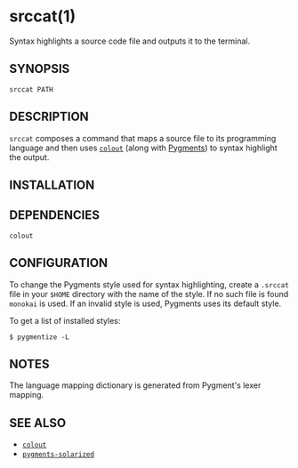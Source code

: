 # srccat(1)

Syntax highlights a source code file and outputs it to the terminal.

## SYNOPSIS

    srccat PATH

## DESCRIPTION

`srccat` composes a command that maps a source file to its programming language and then uses 
[`colout`](https://github.com/nojhan/colout) (along with [Pygments](http://pygments.org/)) to syntax highlight the
output.

## INSTALLATION


## DEPENDENCIES

`colout`

## CONFIGURATION

To change the Pygments style used for syntax highlighting, create a `.srccat` file in your `$HOME` directory with the
name of the style. If no such file is found `monokai` is used. If an invalid style is used, Pygments uses its default
style.

To get a list of installed styles:

    $ pygmentize -L

## NOTES

The language mapping dictionary is generated from Pygment's lexer mapping.

## SEE ALSO

* [`colout`](https://github.com/nojhan/colout)
* [`pygments-solarized`](https://github.com/cfeduke/pygments-solarized)
